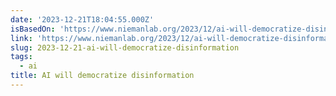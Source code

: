 ```yaml
---
date: '2023-12-21T18:04:55.000Z'
isBasedOn: 'https://www.niemanlab.org/2023/12/ai-will-democratize-disinformation/'
link: 'https://www.niemanlab.org/2023/12/ai-will-democratize-disinformation/'
slug: 2023-12-21-ai-will-democratize-disinformation
tags:
  - ai
title: AI will democratize disinformation
---
```


